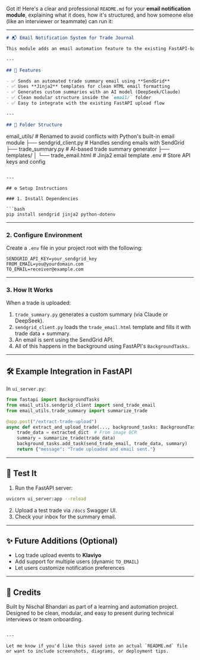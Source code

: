 Got it! Here's a clear and professional `README.md` for your **email notification module**, explaining what it does, how it's structured, and how someone else (like an interviewer or teammate) can run it:

---

```markdown
# 📬 Email Notification System for Trade Journal

This module adds an email automation feature to the existing FastAPI-based trading journal. Whenever a user uploads a trade, an email is sent with trade details and an AI-generated summary using DeepSeek or Claude.

---

## 🔧 Features

- ✅ Sends an automated trade summary email using **SendGrid**
- ✅ Uses **Jinja2** templates for clean HTML email formatting
- ✅ Generates custom summaries with an AI model (DeepSeek/Claude)
- ✅ Clean modular structure inside the `email/` folder
- ✅ Easy to integrate with the existing FastAPI upload flow

---

## 📁 Folder Structure

```

email_utils/                   # Renamed to avoid conflicts with Python's built-in email module
├── sendgrid\_client.py        # Handles sending emails with SendGrid
├── trade\_summary.py          # AI-based trade summary generator
├── templates/
│   └── trade\_email.html      # Jinja2 email template
.env                          # Store API keys and config

````

---

## ⚙️ Setup Instructions

### 1. Install Dependencies

```bash
pip install sendgrid jinja2 python-dotenv
````

---

### 2. Configure Environment

Create a `.env` file in your project root with the following:

```env
SENDGRID_API_KEY=your_sendgrid_key
FROM_EMAIL=you@yourdomain.com
TO_EMAIL=receiver@example.com
```

---

### 3. How It Works

When a trade is uploaded:

1. `trade_summary.py` generates a custom summary (via Claude or DeepSeek).
2. `sendgrid_client.py` loads the `trade_email.html` template and fills it with trade data + summary.
3. An email is sent using the SendGrid API.
4. All of this happens in the background using FastAPI's `BackgroundTasks`.

---

## 🛠️ Example Integration in FastAPI

In `ui_server.py`:

```python
from fastapi import BackgroundTasks
from email_utils.sendgrid_client import send_trade_email
from email_utils.trade_summary import summarize_trade

@app.post("/extract-trade-upload")
async def extract_and_upload_trade(..., background_tasks: BackgroundTasks):
    trade_data = extracted_dict  # From image OCR
    summary = summarize_trade(trade_data)
    background_tasks.add_task(send_trade_email, trade_data, summary)
    return {"message": "Trade uploaded and email sent."}
```

---

## 🧪 Test It

1. Run the FastAPI server:

```bash
uvicorn ui_server:app --reload
```

2. Upload a test trade via `/docs` Swagger UI.
3. Check your inbox for the summary email.

---

## ✨ Future Additions (Optional)

* Log trade upload events to **Klaviyo**
* Add support for multiple users (dynamic `TO_EMAIL`)
* Let users customize notification preferences

---

## 🙌 Credits

Built by Nischal Bhandari as part of a learning and automation project. Designed to be clean, modular, and easy to present during technical interviews or team onboarding.

```

---

Let me know if you'd like this saved into an actual `README.md` file or want to include screenshots, diagrams, or deployment tips.
```
